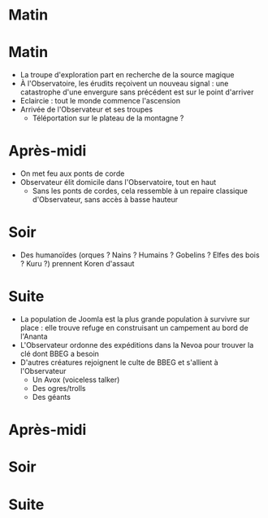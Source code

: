 # Matin

# Matin

- La troupe d'exploration part en recherche de la source magique
- À l'Observatoire, les érudits reçoivent un nouveau signal : une catastrophe d'une envergure sans précédent est sur le point d'arriver
- Eclaircie : tout le monde commence l'ascension
- Arrivée de l'Observateur et ses troupes
    - Téléportation sur le plateau de la montagne ? 
# Après-midi

- On met feu aux ponts de corde
- Observateur élit domicile dans l'Observatoire, tout en haut
    - Sans les ponts de cordes, cela ressemble à un repaire classique d'Observateur, sans accès à basse hauteur 
# Soir

- Des humanoïdes (orques ? Nains ? Humains ? Gobelins ? Elfes des bois ? Kuru ?) prennent Koren d'assaut 
# Suite

- La population de Joomla est la plus grande population à survivre sur place : elle trouve refuge en construisant un campement au bord de l'Ananta
- L'Observateur ordonne des expéditions dans la Nevoa pour trouver la clé dont BBEG a besoin
- D'autres créatures rejoignent le culte de BBEG et s'allient à l'Observateur
    - Un Avox (voiceless talker)
    - Des ogres/trolls
    - Des géants
 
# Après-midi
 
# Soir
 
# Suite